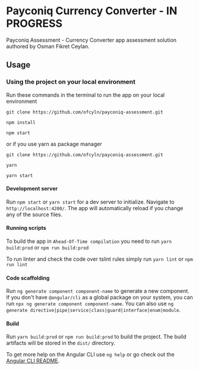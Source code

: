 # Payconiq Currency Converter - IN PROGRESS

Payconiq Assessment - Currency Converter app assessment solution authored by Osman Fikret Ceylan.

## Usage

### Using the project on your local environment

Run these commands in the terminal to run the app on your local environment

    git clone https://github.com/ofcyln/payconiq-assessment.git

    npm install

    npm start

or if you use yarn as package manager

    git clone https://github.com/ofcyln/payconiq-assessment.git

    yarn

    yarn start

#### Development server

Run `npm start` or `yarn start` for a dev server to initialize. 
Navigate to `http://localhost:4200/`. The app will automatically reload if you change any of the source files.

#### Running scripts 

To build the app in `Ahead-Of-Time compilation` you need to run `yarn build:prod` or `npm run build:prod`

To run linter and check the code over tslint rules simply run `yarn lint` or `npm run lint`



#### Code scaffolding

Run `ng generate component component-name` to generate a new component. If you don't have `@angular/cli` as a global package on your system, you can run `npx ng generate component component-name`. You can also use `ng generate directive|pipe|service|class|guard|interface|enum|module`.

#### Build

Run `yarn build:prod` or `npm run build:prod` to build the project. 
The build artifacts will be stored in the `dist/` directory.

To get more help on the Angular CLI use `ng help` or go check out the [Angular CLI README](https://github.com/angular/angular-cli/blob/master/README.md).
